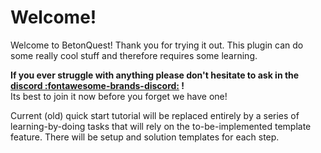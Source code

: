 # Welcome!
Welcome to BetonQuest! Thank you for trying it out. This plugin can do some really 
cool stuff and therefore requires some learning.
 
 **If you ever struggle with anything please don't hesitate to ask in the 
 <a href="https://discordapp.com/invite/rK6mfHq" target="_blank">discord :fontawesome-brands-discord:</a> !**    
 Its best to join it now before you forget we have one!

Current (old) quick start tutorial will be replaced entirely by a series of learning-by-doing tasks
that will rely on the to-be-implemented template feature.
There will be setup and solution templates for each step. 